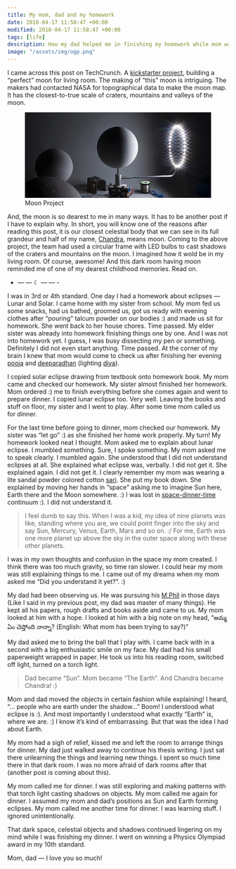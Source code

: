 ```yaml
---
title: My mom, dad and my homework
date: 2018-04-17 11:58:47 +00:00
modified: 2018-04-17 11:58:47 +00:00
tags: [life]
description: How my dad helped me in finishing my homework while mom was worried :)
image: "/assets/img/ogp.png"
---
```


I came across this post on TechCrunch. A [kickstarter project](https://www.moonproject.space/), building a “perfect” moon for living room. The making of “this” moon is intriguing. The makers had contacted NASA for topographical data to make the moon map. It has the closest-to-true scale of craters, mountains and valleys of the moon.  

<figure>
<img src="/assets/images/project.png" alt="MoonProject">
<figcaption>Moon Project</figcaption>
</figure>

And, the moon is so dearest to me in many ways. It has to be another post if I have to explain why. In short, you will know one of the reasons after reading this post, it is our closest celestial body that we can see in its full grandeur and half of my name, [Chandra](https://en.wikipedia.org/wiki/Chandra), means moon. Coming to the above project, the team had used a circular frame with LED bulbs to cast shadows of the craters and mountains on the moon. I imagined how it wold be in my living room. Of course, awesome! And this dark room having moon reminded me of one of my dearest childhood memories. Read on.

- — — ☾ — — -

I was in 3rd or 4th standard. One day I had a homework about eclipses — Lunar and Solar. I came home with my sister from school. My mom fed us some snacks, had us bathed, groomed us, got us ready with evening clothes after “pouring” talcum powder on our bodies :) and made us sit for homework. She went back to her house chores. Time passed. My elder sister was already into homework finishing things one by one. And I was not into homework yet. I guess, I was busy dissecting my pen or something. Definitely I did not even start anything. Time passed. At the corner of my brain I knew that mom would come to check us after finishing her evening [pooja](https://en.wikipedia.org/wiki/Puja_(Hinduism)) and [deeparadhan](http://telugupost.net/benefits-of-deeparadhana/) (lighting [diya](https://en.wikipedia.org/wiki/Diya_(lamp))).  

I copied solar eclipse drawing from textbook onto homework book. My mom came and checked our homework. My sister almost finished her homework. Mom ordered :) me to finish everything before she comes again and went to prepare dinner. I copied lunar eclipse too. Very well. Leaving the books and stuff on floor, my sister and I went to play. After some time mom called us for dinner.  

For the last time before going to dinner, mom checked our homework. My sister was “let go” :) as she finished her home work properly. My turn! My homework looked neat I thought. Mom asked me to explain about lunar eclipse. I mumbled something. Sure, I spoke something. My mom asked me to speak clearly. I mumbled again. She understood that I did not understand eclipses at all. She explained what eclipse was, verbally. I did not get it. She explained again. I did not get it. I clearly remember my mom was wearing a lite sandal powder colored cotton [sari](https://en.wikipedia.org/wiki/Sari#Nivi_style). She put my book down. She explained by moving her hands in “space” asking me to imagine Sun here, Earth there and the Moon somewhere. :) I was lost in [space-dinner-time](https://en.wikipedia.org/wiki/Spacetime) continuum :). I did not understand it.  

> I feel dumb to say this. When I was a kid, my idea of nine planets was like, standing where you are, we could point finger into the sky and say Sun, Mercury, Venus, Earth, Mars and so on. :/ For me, Earth was one more planet up above the sky in the outer space along with these other planets.

I was in my own thoughts and confusion in the space my mom created. I think there was too much gravity, so time ran slower. I could hear my mom was still explaining things to me. I came out of my dreams when my mom asked me “Did you understand it yet?”. :)  

My dad had been observing us. He was pursuing his [M.Phil](https://en.wikipedia.org/wiki/Master_of_Philosophy) in those days (Like I said in my previous post, my dad was master of many things). He kept all his papers, rough drafts and books aside and came to us. My mom looked at him with a hope. I looked at him with a big note on my head, “అమ్మ ఏం చెప్తోంది నాన్నా? (English: What mom has been trying to say?)”  

My dad asked me to bring the ball that I play with. I came back with in a second with a big enthusiastic smile on my face. My dad had his small paperweight wrapped in paper. He took us into his reading room, switched off light, turned on a torch light.  

> Dad became “Sun”. Mom became “The Earth”. And Chandra became Chandra! :)

Mom and dad moved the objects in certain fashion while explaining! I heard, “… people who are earth under the shadow…” Boom! I understood what eclipse is :). And most importantly I understood what exactly “Earth” is, where we are. :) I know it’s kind of embarrassing. But that was the idea I had about Earth.  

My mom had a sigh of relief, kissed me and left the room to arrange things for dinner. My dad just walked away to continue his thesis writing. I just sat there unlearning the things and learning new things. I spent so much time there in that dark room. I was no more afraid of dark rooms after that (another post is coming about this).  

My mom called me for dinner. I was still exploring and making patterns with that torch light casting shadows on objects. My mom called me again for dinner. I assumed my mom and dad’s positions as Sun and Earth forming eclipses. My mom called me another time for dinner. I was learning stuff. I ignored unintentionally.  

That dark space, celestial objects and shadows continued lingering on my mind while I was finishing my dinner. I went on winning a Physics Olympiad award in my 10th standard.  

Mom, dad — I love you so much!